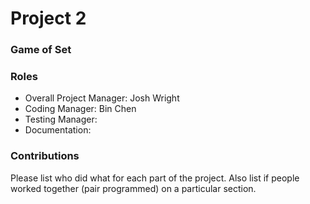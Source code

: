 # Project 2
### Game of Set

### Roles
* Overall Project Manager: Josh Wright
* Coding Manager: Bin Chen
* Testing Manager:
* Documentation:

### Contributions
Please list who did what for each part of the project.
Also list if people worked together (pair programmed) on a particular section.
